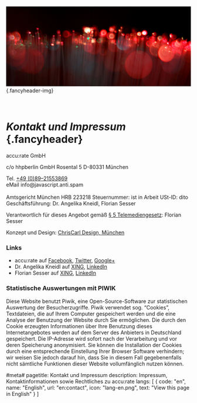 ![](/img/accurate-bild-start.jpg) {.fancyheader-img}
# <br /> *Kontakt und Impressum* {.fancyheader}

<div class="vcard">
<span class="org">accu:rate GmbH</span>
<p class="adr">
<span class="extended-address">c/o hhpberlin GmbH</span>
<span class="street-address">Rosental 5</span>
<span class="postal-code">D-80331</span> <span class="locality">M&uuml;nchen</span>
</p>
Tel. <a class="tel" href="tel:+498921553869">+49 (0)89&ndash;21553869</a><br />
eMail <span class="email mailadresse" data-to="info">info@javascript.anti.spam</span>
</div>

<br />
Amtsgericht München HRB 223218  
Steuernummer: ist in Arbeit  
USt-ID: dito  
<span class="fn">Geschäftsführung: Dr. Angelika Kneidl, Florian Sesser</span>

Verantwortlich für dieses Angebot gemäß [§ 5 Telemediengesetz](http://www.gesetze-im-internet.de/tmg/__5.html): Florian Sesser

Konzept und Design: <a href="http://www.chriscarl.de/" target="_blank" title="ChrisCarl Design, München. Informieren, begeistern, prägen.">ChrisCarl Design, München</a>

### Links

- accu:rate auf [Facebook](https://www.facebook.com/accurate-1456190694613967), [Twitter](https://twitter.com/accu_rate), [Google+](https://plus.google.com/114301206581107760302)
- Dr. Angelika Kneidl auf [XING](https://www.xing.com/profile/Angelika_Kneidl), [LinkedIn](https://de.linkedin.com/in/dr-angelika-kneidl-aabb95a8)
- Florian Sesser auf [XING](https://www.xing.com/profile/Florian_Sesser), [LinkedIn](https://de.linkedin.com/in/florian-sesser-88a6aab5)

### Statistische Auswertungen mit PIWIK

Diese Website benutzt Piwik, eine Open-Source-Software zur statistischen Auswertung der Besucherzugriffe. Piwik verwendet sog. “Cookies”, Textdateien, die auf Ihrem Computer gespeichert werden und die eine Analyse der Benutzung der Website durch Sie ermöglichen. Die durch den Cookie erzeugten Informationen über Ihre Benutzung dieses Internetangebotes werden auf dem Server des Anbieters in Deutschland gespeichert. Die IP-Adresse wird sofort nach der Verarbeitung und vor deren Speicherung anonymisiert. Sie können die Installation der Cookies durch eine entsprechende Einstellung Ihrer Browser Software verhindern; wir weisen Sie jedoch darauf hin, dass Sie in diesem Fall gegebenenfalls nicht sämtliche Funktionen dieser Website vollumfänglich nutzen können.


#meta#
pagetitle: Kontakt und Impressum
description: Impressum, Kontaktinformationen sowie Rechtliches zu accu:rate
langs: [
    { code: "en", name: "English", url: "en:contact", icon: "lang-en.png", text: "View this page in English" }
]


